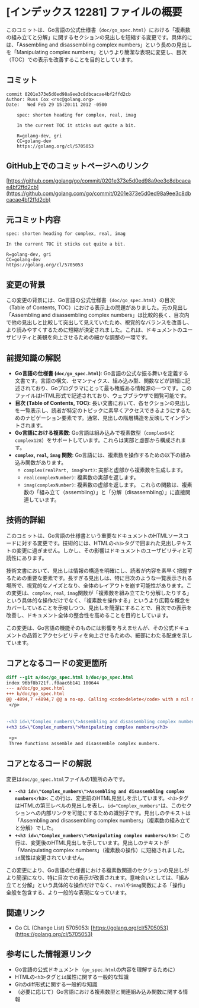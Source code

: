 # [インデックス 12281] ファイルの概要

このコミットは、Go言語の公式仕様書（`doc/go_spec.html`）における「複素数の組み立てと分解」に関するセクションの見出しを短縮する変更です。具体的には、「Assembling and disassembling complex numbers」という長めの見出しを「Manipulating complex numbers」というより簡潔な表現に変更し、目次（TOC）での表示を改善することを目的としています。

## コミット

```
commit 0201e373e5d0ed98a9ee3c8dbcacae4bf2ffd2cb
Author: Russ Cox <rsc@golang.org>
Date:   Wed Feb 29 15:20:11 2012 -0500

    spec: shorten heading for complex, real, imag
    
    In the current TOC it sticks out quite a bit.
    
    R=golang-dev, gri
    CC=golang-dev
    https://golang.org/cl/5705053
```

## GitHub上でのコミットページへのリンク

[https://github.com/golang/go/commit/0201e373e5d0ed98a9ee3c8dbcacae4bf2ffd2cb](https://github.com/golang.com/go/commit/0201e373e5d0ed98a9ee3c8dbcacae4bf2ffd2cb)

## 元コミット内容

```
spec: shorten heading for complex, real, imag

In the current TOC it sticks out quite a bit.

R=golang-dev, gri
CC=golang-dev
https://golang.org/cl/5705053
```

## 変更の背景

この変更の背景には、Go言語の公式仕様書（`doc/go_spec.html`）の目次（Table of Contents, TOC）における表示上の問題がありました。元の見出し「Assembling and disassembling complex numbers」は比較的長く、目次内で他の見出しと比較して突出して見えていたため、視覚的なバランスを改善し、より読みやすくするために短縮が決定されました。これは、ドキュメントのユーザビリティと美観を向上させるための細かな調整の一環です。

## 前提知識の解説

*   **Go言語の仕様書 (`doc/go_spec.html`)**: Go言語の公式な振る舞いを定義する文書です。言語の構文、セマンティクス、組み込み型、関数などが詳細に記述されており、Goプログラマにとって最も権威ある情報源の一つです。このファイルはHTML形式で記述されており、ウェブブラウザで閲覧可能です。
*   **目次 (Table of Contents, TOC)**: 長い文書において、各セクションの見出しを一覧表示し、読者が特定のトピックに素早くアクセスできるようにするためのナビゲーション要素です。通常、見出しの階層構造を反映してインデントされます。
*   **Go言語における複素数**: Go言語は組み込みで複素数型（`complex64`と`complex128`）をサポートしています。これらは実部と虚部から構成されます。
*   **`complex`, `real`, `imag` 関数**: Go言語には、複素数を操作するための以下の組み込み関数があります。
    *   `complex(realPart, imagPart)`: 実部と虚部から複素数を生成します。
    *   `real(complexNumber)`: 複素数の実部を返します。
    *   `imag(complexNumber)`: 複素数の虚部を返します。
    これらの関数は、複素数の「組み立て（assembling）」と「分解（disassembling）」に直接関連しています。

## 技術的詳細

このコミットは、Go言語の仕様書という重要なドキュメントのHTMLソースコードに対する変更です。技術的には、HTMLの`<h3>`タグで囲まれた見出しテキストの変更に過ぎません。しかし、その影響はドキュメントのユーザビリティと可読性にあります。

技術文書において、見出しは情報の構造を明確にし、読者が内容を素早く把握するための重要な要素です。長すぎる見出しは、特に目次のような一覧表示される場所で、視覚的なノイズとなり、全体のレイアウトを崩す可能性があります。この変更は、`complex`, `real`, `imag`関数が「複素数を組み立てたり分解したりする」という具体的な操作だけでなく、「複素数を操作する」というより広範な概念をカバーしていることを示唆しつつ、見出しを簡潔にすることで、目次での表示を改善し、ドキュメント全体の整合性を高めることを目的としています。

この変更は、Go言語の機能そのものには影響を与えませんが、その公式ドキュメントの品質とアクセシビリティを向上させるための、細部にわたる配慮を示しています。

## コアとなるコードの変更箇所

```diff
diff --git a/doc/go_spec.html b/doc/go_spec.html
index 96bf8b721f..f0aac6b141 100644
--- a/doc/go_spec.html
+++ b/doc/go_spec.html
@@ -4894,7 +4894,7 @@ a no-op. Calling <code>delete</code> with a nil map causes a
 </p>
 
 
-<h3 id=\"Complex_numbers\">Assembling and disassembling complex numbers</h3>
+<h3 id=\"Complex_numbers\">Manipulating complex numbers</h3>
 
 <p>
 Three functions assemble and disassemble complex numbers.
```

## コアとなるコードの解説

変更は`doc/go_spec.html`ファイルの1箇所のみです。

*   **`-<h3 id=\"Complex_numbers\">Assembling and disassembling complex numbers</h3>`**: この行は、変更前のHTML見出しを示しています。`<h3>`タグはHTMLの第三レベルの見出しを表し、`id="Complex_numbers"`は、このセクションへの内部リンクを可能にするための識別子です。見出しのテキストは「Assembling and disassembling complex numbers」（複素数の組み立てと分解）でした。
*   **`+<h3 id=\"Complex_numbers\">Manipulating complex numbers</h3>`**: この行は、変更後のHTML見出しを示しています。見出しのテキストが「Manipulating complex numbers」（複素数の操作）に短縮されました。`id`属性は変更されていません。

この変更により、Go言語の仕様書における複素数関連のセクションの見出しがより簡潔になり、特に目次での表示が改善されます。意味合いとしては、「組み立てと分解」という具体的な操作だけでなく、`real`や`imag`関数による「操作」全般を包含する、より一般的な表現になっています。

## 関連リンク

*   Go CL (Change List) 5705053: [https://golang.org/cl/5705053](https://golang.org/cl/5705053)

## 参考にした情報源リンク

*   Go言語の公式ドキュメント（`go_spec.html`の内容を理解するために）
*   HTMLの`<h3>`タグと`id`属性に関する一般的な知識
*   Gitのdiff形式に関する一般的な知識
*   （必要に応じて）Go言語における複素数型と関連組み込み関数に関する情報
